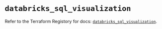 # `databricks_sql_visualization`

Refer to the Terraform Registory for docs: [`databricks_sql_visualization`](https://registry.terraform.io/providers/databricks/databricks/1.17.0/docs/resources/sql_visualization).
